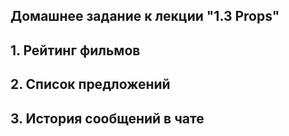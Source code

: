 ## Домашнее задание к лекции "1.3 Props"
## 1. Рейтинг фильмов
## 2. Список предложений
## 3. История сообщений в чате